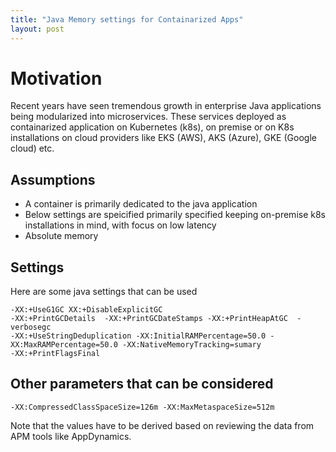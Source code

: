 ```yaml
---
title: "Java Memory settings for Containarized Apps"
layout: post
---
```



# Motivation 

Recent years have seen tremendous growth in enterprise Java applications being modularized into  microservices. These services deployed as containarized application on Kubernetes (k8s), on premise or on K8s installations on cloud providers like EKS (AWS), AKS (Azure), GKE (Google cloud) etc.
 

## Assumptions 
- A container is primarily dedicated to the java application 
- Below settings are speicified primarily specified keeping on-premise k8s installations in mind, with focus on low latency 
- Absolute memory 

## Settings 
Here are some java settings that can be used 

```
-XX:+UseG1GC XX:+DisableExplicitGC 
-XX:+PrintGCDetails  -XX:+PrintGCDateStamps -XX:+PrintHeapAtGC  -verbosegc 
-XX:+UseStringDeduplication -XX:InitialRAMPercentage=50.0 -XX:MaxRAMPercentage=50.0 -XX:NativeMemoryTracking=sumary 
-XX:+PrintFlagsFinal
```

## Other parameters that can be considered

```
-XX:CompressedClassSpaceSize=126m -XX:MaxMetaspaceSize=512m 
```
Note that the values have to be derived based on reviewing the data from APM tools like AppDynamics. 